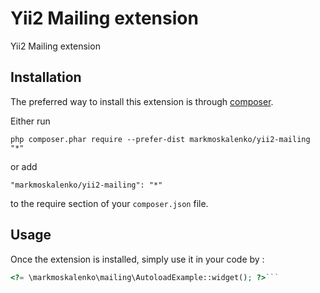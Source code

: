Yii2 Mailing extension
======================
Yii2 Mailing extension

Installation
------------

The preferred way to install this extension is through [composer](http://getcomposer.org/download/).

Either run

```
php composer.phar require --prefer-dist markmoskalenko/yii2-mailing "*"
```

or add

```
"markmoskalenko/yii2-mailing": "*"
```

to the require section of your `composer.json` file.


Usage
-----

Once the extension is installed, simply use it in your code by  :

```php
<?= \markmoskalenko\mailing\AutoloadExample::widget(); ?>```